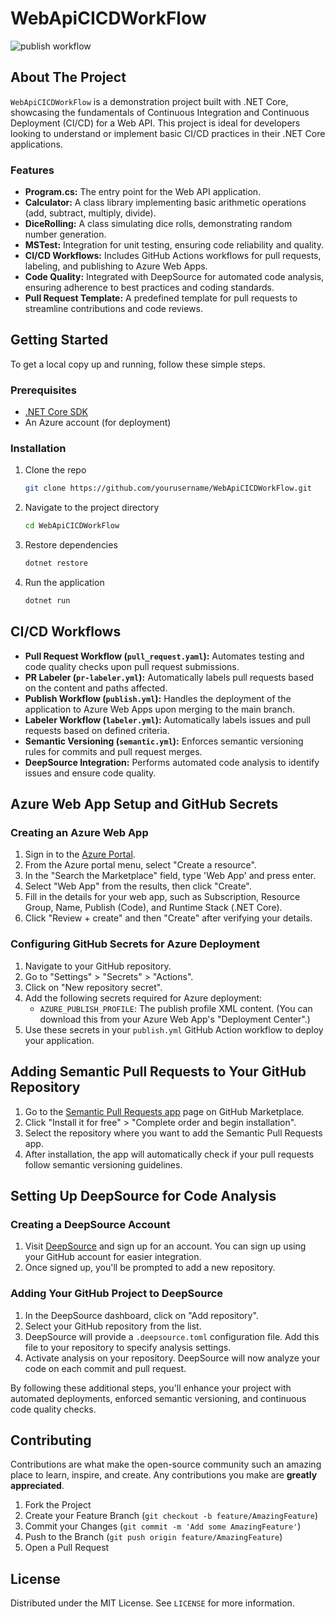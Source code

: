 # WebApiCICDWorkFlow

![publish workflow](https://github.com/Andronovo-bit/WebApiCICDWorkFlow/actions/workflows/publish.yaml/badge.svg)

## About The Project

`WebApiCICDWorkFlow` is a demonstration project built with .NET Core, showcasing the fundamentals of Continuous Integration and Continuous Deployment (CI/CD) for a Web API. This project is ideal for developers looking to understand or implement basic CI/CD practices in their .NET Core applications.

### Features

- **Program.cs:** The entry point for the Web API application.
- **Calculator:** A class library implementing basic arithmetic operations (add, subtract, multiply, divide).
- **DiceRolling:** A class simulating dice rolls, demonstrating random number generation.
- **MSTest:** Integration for unit testing, ensuring code reliability and quality.
- **CI/CD Workflows:** Includes GitHub Actions workflows for pull requests, labeling, and publishing to Azure Web Apps.
- **Code Quality:** Integrated with DeepSource for automated code analysis, ensuring adherence to best practices and coding standards.
- **Pull Request Template:** A predefined template for pull requests to streamline contributions and code reviews.

## Getting Started

To get a local copy up and running, follow these simple steps.

### Prerequisites

- [.NET Core SDK](https://dotnet.microsoft.com/download)
- An Azure account (for deployment)

### Installation

1. Clone the repo
   ```sh
   git clone https://github.com/yourusername/WebApiCICDWorkFlow.git
   ```
2. Navigate to the project directory
   ```sh
   cd WebApiCICDWorkFlow
   ```
3. Restore dependencies
   ```sh
   dotnet restore
   ```
4. Run the application
   ```sh
   dotnet run
   ```

## CI/CD Workflows

- **Pull Request Workflow (`pull_request.yaml`):** Automates testing and code quality checks upon pull request submissions.
- **PR Labeler (`pr-labeler.yml`):** Automatically labels pull requests based on the content and paths affected.
- **Publish Workflow (`publish.yml`):** Handles the deployment of the application to Azure Web Apps upon merging to the main branch.
- **Labeler Workflow (`labeler.yml`):** Automatically labels issues and pull requests based on defined criteria.
- **Semantic Versioning (`semantic.yml`):** Enforces semantic versioning rules for commits and pull request merges.
- **DeepSource Integration:** Performs automated code analysis to identify issues and ensure code quality.

## Azure Web App Setup and GitHub Secrets

### Creating an Azure Web App

1. Sign in to the [Azure Portal](https://portal.azure.com/).
2. From the Azure portal menu, select "Create a resource".
3. In the "Search the Marketplace" field, type 'Web App' and press enter.
4. Select "Web App" from the results, then click "Create".
5. Fill in the details for your web app, such as Subscription, Resource Group, Name, Publish (Code), and Runtime Stack (.NET Core).
6. Click "Review + create" and then "Create" after verifying your details.

### Configuring GitHub Secrets for Azure Deployment

1. Navigate to your GitHub repository.
2. Go to "Settings" > "Secrets" > "Actions".
3. Click on "New repository secret".
4. Add the following secrets required for Azure deployment:
   - `AZURE_PUBLISH_PROFILE`: The publish profile XML content. (You can download this from your Azure Web App's "Deployment Center".)
5. Use these secrets in your `publish.yml` GitHub Action workflow to deploy your application.

## Adding Semantic Pull Requests to Your GitHub Repository

1. Go to the [Semantic Pull Requests app](https://github.com/marketplace/semantic-pull-requests) page on GitHub Marketplace.
2. Click "Install it for free" > "Complete order and begin installation".
3. Select the repository where you want to add the Semantic Pull Requests app.
4. After installation, the app will automatically check if your pull requests follow semantic versioning guidelines.

## Setting Up DeepSource for Code Analysis

### Creating a DeepSource Account

1. Visit [DeepSource](https://deepsource.io/) and sign up for an account. You can sign up using your GitHub account for easier integration.
2. Once signed up, you'll be prompted to add a new repository.

### Adding Your GitHub Project to DeepSource

1. In the DeepSource dashboard, click on "Add repository".
2. Select your GitHub repository from the list.
3. DeepSource will provide a `.deepsource.toml` configuration file. Add this file to your repository to specify analysis settings.
4. Activate analysis on your repository. DeepSource will now analyze your code on each commit and pull request.

By following these additional steps, you'll enhance your project with automated deployments, enforced semantic versioning, and continuous code quality checks.

## Contributing

Contributions are what make the open-source community such an amazing place to learn, inspire, and create. Any contributions you make are **greatly appreciated**.

1. Fork the Project
2. Create your Feature Branch (`git checkout -b feature/AmazingFeature`)
3. Commit your Changes (`git commit -m 'Add some AmazingFeature'`)
4. Push to the Branch (`git push origin feature/AmazingFeature`)
5. Open a Pull Request

## License

Distributed under the MIT License. See `LICENSE` for more information.
